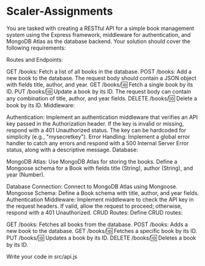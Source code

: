# Scaler-Assignments
You are tasked with creating a RESTful API for a simple book management system using the Express framework, middleware for authentication, and MongoDB Atlas as the database backend. Your solution should cover the following requirements:

Routes and Endpoints:

GET /books: Fetch a list of all books in the database.
POST /books: Add a new book to the database. The request body should contain a JSON object with fields title, author, and year.
GET /books/:id: Fetch a single book by its ID.
PUT /books/:id: Update a book by its ID. The request body can contain any combination of title, author, and year fields.
DELETE /books/:id: Delete a book by its ID.
Middleware:

Authentication: Implement an authentication middleware that verifies an API key passed in the Authorization header. If the key is invalid or missing, respond with a 401 Unauthorized status. The key can be hardcoded for simplicity (e.g., "mysecretkey").
Error Handling: Implement a global error handler to catch any errors and respond with a 500 Internal Server Error status, along with a descriptive message.
Database:

MongoDB Atlas: Use MongoDB Atlas for storing the books. Define a Mongoose schema for a Book with fields title (String), author (String), and year (Number).

Database Connection: Connect to MongoDB Atlas using Mongoose. Mongoose Schema: Define a Book schema with title, author, and year fields. Authentication Middleware: Implement middleware to check the API key in the request headers. If valid, allow the request to proceed; otherwise, respond with a 401 Unauthorized. CRUD Routes: Define CRUD routes:

GET /books: Fetches all books from the database.
POST /books: Adds a new book to the database.
GET /books/:id: Fetches a specific book by its ID.
PUT /books/:id: Updates a book by its ID.
DELETE /books/:id: Deletes a book by its ID.

Write your code in src/api.js